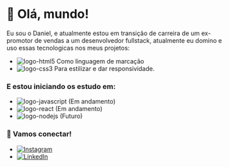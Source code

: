 # 👋 Olá, mundo!

Eu sou o Daniel, e atualmente estou em transição de carreira de um ex-promotor de vendas a um desenvolvedor fullstack, atualmente eu domino e uso essas tecnologicas nos meus projetos:

- <img src="https://img.shields.io/badge/HTML5-E34F26?style=for-the-badge&logo=html5&logoColor=white" alt="logo-html5"> Como linguagem de marcação
- <img src="https://img.shields.io/badge/CSS3-1572B6?style=for-the-badge&logo=css3&logoColor=white" alt="logo-css3"> Para estilizar e dar responsividade.

### E estou iniciando os estudo em: 

- <img src="https://img.shields.io/badge/JavaScript-F7DF1E?style=for-the-badge&logo=javascript&logoColor=black" alt="logo-javascript"> (Em andamento)
- <img src="https://img.shields.io/badge/React-20232A?style=for-the-badge&logo=react&logoColor=61DAFB" alt="logo-react"> (Em andamento)
- <img src="https://img.shields.io/badge/Node.js-43853D?style=for-the-badge&logo=node.js&logoColor=white" alt="logo-nodejs"> (Futuro)

### 🤝 Vamos conectar!

- <a href="https://www.instagram.com/danmorae.s/">
   <img src="https://img.shields.io/badge/Instagram-E4405F?style=for-the-badge&logo=instagram&logoColor=white" alt="Instagram">
   </a>
-  <a href="www.linkedin.com/in/danielmoraes2024">
   <img src="https://img.shields.io/badge/LinkedIn-0077B5?style=for-the-badge&logo=linkedin&logoColor=white" alt="LinkedIn">
   </a>

 <!--[Portfolio](https://seu-portfolio.com) -->
